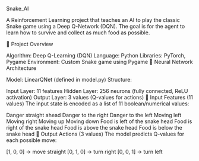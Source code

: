 Snake_AI

A Reinforcement Learning project that teaches an AI to play the classic Snake game using a Deep Q-Network (DQN). The goal is for the agent to learn how to survive and collect as much food as possible.

📌 Project Overview

Algorithm: Deep Q-Learning (DQN)
Language: Python
Libraries: PyTorch, Pygame
Environment: Custom Snake game using Pygame
🧠 Neural Network Architecture

Model: LinearQNet (defined in model.py)
Structure:

Input Layer: 11 features
Hidden Layer: 256 neurons (fully connected, ReLU activation)
Output Layer: 3 values (Q-values for actions)
🔢 Input Features (11 values)
The input state is encoded as a list of 11 boolean/numerical values:

Danger straight ahead
Danger to the right
Danger to the left
Moving left
Moving right
Moving up
Moving down
Food is left of the snake head
Food is right of the snake head
Food is above the snake head
Food is below the snake head
🎯 Output Actions (3 values)
The model predicts Q-values for each possible move:

[1, 0, 0] → move straight
[0, 1, 0] → turn right
[0, 0, 1] → turn left
